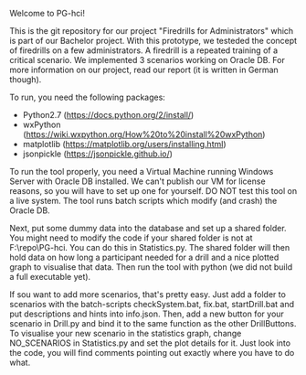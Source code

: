 Welcome to PG-hci!

This is the git repository for our project "Firedrills for Administrators" which is part of our Bachelor project. With this prototype, we testeded the concept of firedrills on a few administrators. A firedrill is a repeated training of a critical scenario. We implemented 3 scenarios working on Oracle DB. For more information on our project, read our report (it is written in German though).

To run, you need the following packages:
- Python2.7 (https://docs.python.org/2/install/)
- wxPython (https://wiki.wxpython.org/How%20to%20install%20wxPython)
- matplotlib (https://matplotlib.org/users/installing.html)
- jsonpickle (https://jsonpickle.github.io/)
	
To run the tool properly, you need a Virtual Machine running Windows Server with Oracle DB installed. We can't publish our VM for license reasons, so you will have to set up one for yourself. DO NOT test this tool on a live system. The tool runs batch scripts which modify (and crash) the Oracle DB.

Next, put some dummy data into the database and set up a shared folder. You might need to modify the code if your shared folder is not at F:\repo\PG-hci. You can do this in Statistics.py. The shared folder will then hold data on how long a participant needed for a drill and a nice plotted graph to visualise that data. Then run the tool with python (we did not build a full executable yet).

If sou want to add more scenarios, that's pretty easy. Just add a folder to scenarios with the batch-scripts checkSystem.bat, fix.bat, startDrill.bat and put descriptions and hints into info.json. Then, add a new button for your scenario in Drill.py and bind it to the same function as the other DrillButtons. To visualise your new scenario in the statistics graph, change NO_SCENARIOS in Statistics.py and set the plot details for it. Just look into the code, you will find comments pointing out exactly where you have to do what.